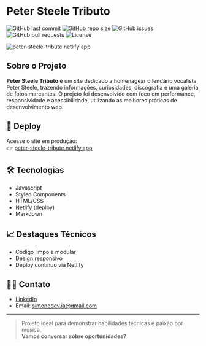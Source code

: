 # Peter Steele Tributo

![GitHub last commit](https://img.shields.io/github/last-commit/SimonePenido/Peter-Steele-Tributo)
![GitHub repo size](https://img.shields.io/github/repo-size/SimonePenido/Peter-Steele-Tributo)
![GitHub issues](https://img.shields.io/github/issues/SimonePenido/Peter-Steele-Tributo)
![GitHub pull requests](https://img.shields.io/github/issues-pr/SimonePenido/Peter-Steele-Tributo)
![License](https://img.shields.io/github/license/SimonePenido/Peter-Steele-Tributo)

![peter-steele-tribute netlify app](https://github.com/user-attachments/assets/da083669-025a-401e-8969-e492be898fc0)

## Sobre o Projeto

**Peter Steele Tributo** é um site dedicado a homenagear o lendário vocalista Peter Steele, trazendo informações, curiosidades, discografia e uma galeria de fotos marcantes. O projeto foi desenvolvido com foco em performance, responsividade e acessibilidade, utilizando as melhores práticas de desenvolvimento web.

## 🚀 Deploy

Acesse o site em produção:  
👉 [peter-steele-tribute.netlify.app](https://peter-steele-tribute.netlify.app)

## 🛠️ Tecnologias

- Javascript
- Styled Components
- HTML/CSS
- Netlify (deploy)
- Markdown

## 📈 Destaques Técnicos

- Código limpo e modular
- Design responsivo
- Deploy contínuo via Netlify

## 👨‍💻 Contato

- [LinkedIn](https://www.linkedin.com/in/simone-penido)
- Email: simonedev.ia@gmail.com

---

> Projeto ideal para demonstrar habilidades técnicas e paixão por música.  
> **Vamos conversar sobre oportunidades?**
